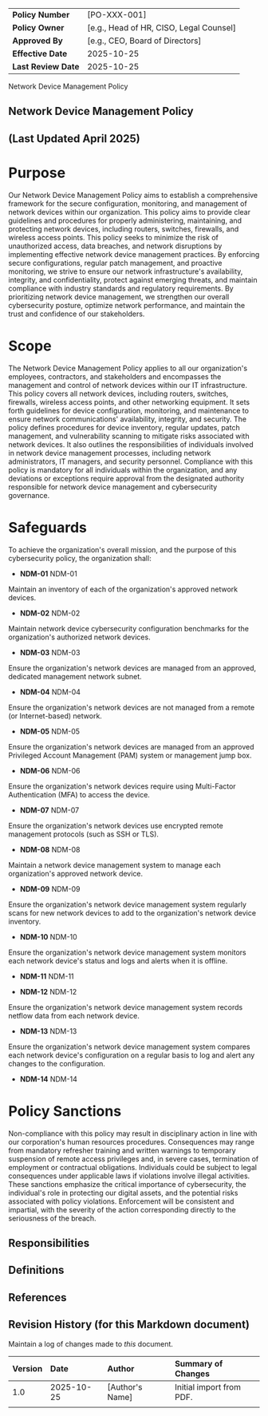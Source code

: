 | | |
|:---|:---|
| **Policy Number** | [PO-XXX-001] |
| **Policy Owner** | [e.g., Head of HR, CISO, Legal Counsel] |
| **Approved By** | [e.g., CEO, Board of Directors] |
| **Effective Date** | 2025-10-25 |
| **Last Review Date** | 2025-10-25 |

Network Device Management Policy

## Network Device Management Policy

## (Last Updated April 2025)

# Purpose

Our Network Device Management Policy aims to establish a comprehensive framework for the secure configuration, monitoring, and management of network devices within our organization. This policy aims to provide clear guidelines and procedures for properly administering, maintaining, and protecting network devices, including routers, switches, firewalls, and wireless access points. This policy seeks to minimize the risk of unauthorized access, data breaches, and network disruptions by implementing effective network device management practices. By enforcing secure configurations, regular patch management, and proactive monitoring, we strive to ensure our network infrastructure's availability, integrity, and confidentiality, protect against emerging threats, and maintain compliance with industry standards and regulatory requirements. By prioritizing network device management, we strengthen our overall cybersecurity posture, optimize network performance, and maintain the trust and confidence of our stakeholders.

# Scope

The Network Device Management Policy applies to all our organization's employees, contractors, and stakeholders and encompasses the management and control of network devices within our IT infrastructure. This policy covers all network devices, including routers, switches, firewalls, wireless access points, and other networking equipment. It sets forth guidelines for device configuration, monitoring, and maintenance to ensure network communications' availability, integrity, and security. The policy defines procedures for device inventory, regular updates, patch management, and vulnerability scanning to mitigate risks associated with network devices. It also outlines the responsibilities of individuals involved in network device management processes, including network administrators, IT managers, and security personnel. Compliance with this policy is mandatory for all individuals within the organization, and any deviations or exceptions require approval from the designated authority responsible for network device management and cybersecurity governance.

# Safeguards

To achieve the organization's overall mission, and the purpose of this cybersecurity policy, the organization shall:

- **NDM-01** NDM-01

Maintain an inventory of each of the organization's approved network devices.

- **NDM-02** NDM-02

Maintain network device cybersecurity configuration benchmarks for the organization's authorized network devices.

- **NDM-03** NDM-03

Ensure the organization's network devices are managed from an approved, dedicated management network subnet.

- **NDM-04** NDM-04

Ensure the organization's network devices are not managed from a remote (or Internet-based) network.

- **NDM-05** NDM-05

Ensure the organization's network devices are managed from an approved Privileged Account Management (PAM) system or management jump box.

- **NDM-06** NDM-06

Ensure the organization's network devices require using Multi-Factor Authentication (MFA) to access the device.

- **NDM-07** NDM-07

Ensure the organization's network devices use encrypted remote management protocols (such as SSH or TLS).

- **NDM-08** NDM-08

Maintain a network device management system to manage each organization's approved network device.

- **NDM-09** NDM-09

Ensure the organization's network device management system regularly scans for new network devices to add to the organization's network device inventory.

- **NDM-10** NDM-10

Ensure the organization's network device management system monitors each network device's status and logs and alerts when it is offline.

- **NDM-11** NDM-11

- **NDM-12** NDM-12

Ensure the organization's network device management system records netflow data from each network device.

- **NDM-13** NDM-13

Ensure the organization's network device management system compares each network device's configuration on a regular basis to log and alert any changes to the configuration.

- **NDM-14** NDM-14

# Policy Sanctions

Non-compliance with this policy may result in disciplinary action in line with our corporation's human resources procedures. Consequences may range from mandatory refresher training and written warnings to temporary suspension of remote access privileges and, in severe cases, termination of employment or contractual obligations. Individuals could be subject to legal consequences under applicable laws if violations involve illegal activities. These sanctions emphasize the critical importance of cybersecurity, the individual's role in protecting our digital assets, and the potential risks associated with policy violations. Enforcement will be consistent and impartial, with the severity of the action corresponding directly to the seriousness of the breach.

## Responsibilities

## Definitions

## References

## Revision History (for this Markdown document)

Maintain a log of changes made to *this* document.

| Version | Date | Author | Summary of Changes |
|:---|:---|:---|:---|
| 1.0 | 2025-10-25 | [Author's Name] | Initial import from PDF. |
| | | | |